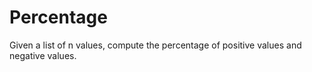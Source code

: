 # Percentage

Given a list of n values, compute the percentage of positive values and negative values.